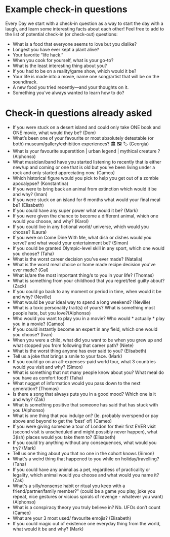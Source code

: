 # Example check-in questions

Every Day we start with a check-in question as a way to start the day with a laugh, and learn some interesting facts about each other!
Feel free to add to the list of potential check-in (or check-out) questions:

- What is a food that everyone seems to love but you dislike?
- Longest you have ever kept a plant alive?
- Your favorite “life hack.”
- When you cook for yourself, what is your go-to?
- What is the least interesting thing about you?
- If you had to be on a reality/game show, which would it be?
- Your life is made into a movie, name one song/artist that will be on the soundtrack.
- A new food you tried recently—and your thoughts on it.
- Something you've always wanted to learn how to do?


# Check-in questions already asked

- If you were stuck on a desert island and could only take ONE book and ONE movie, what would they be? (Dom)
- What’s been one of your favourite or most absolutely detestable (or both) museum/gallery/exhibition experiences? 🏛️ 🖼️ 🏷️ (Georgia)
- What is your favourite superstition | urban legend | mythical creature ? (Alphonso)
- What musician/band have you started listening to recently that is either new/up and coming  or one that is old but you've been living under a rock and only started appreciating now. (Cameo)
- Which historical figure would you pick to help you get out of a zombie apocalypse? (Konstantina)
- If you were to bring back an animal from extinction which would it be and why? (Iman)
- If you were stuck on an island for 6 months what would your final meal be? (Elisabeth)
- If you could have any super power what would it be? (Mark)
- If you were given the chance to become a different animal, which one would you choose, and why? (Karol)
- If you could live in any fictional world/ universe, which would you choose? (Laura)
- If you were on Come Dine With Me, what dish or dishes would you serve? and what would your entertainment be? (Simon)
- If you could be granted Olympic-level skill in any sport, which one would you choose? (Taha)
- What is the worst career decision you’ve ever made? (Natalia)
- What is the worst meal choice or home made recipe decision you've ever made? (Gal)
- What is/are the most important thing/s to you in your life? (Thomas)
- What is something from your childhood that you regret/feel guilty about? (Zack)
- If you could go back to any moment or period in time, when would it be and why? (Neville)
- What would be your ideal way to spend a long weekend? (Neville)
- What is a toxic personality trait(s) of yours? What is something most people hate, but you love?(Alphonso) 
- Who would you want to play you in a movie? Who would * actually * play you in a movie? (Cameo)
- If you could instantly become an expert in any field, which one would you choose? (Ivan)
- When you were a child, what did you want to be when you grew up and what stopped you from following that career path? (Niete)
- What is the worst thing anyone has ever said to you? (Elisabeth)
- Tell us a joke that brings a smile to your face. (Mark)
- If you could go on an all-expenses-paid world tour, what 3 countries would you visit and why? (Simon)
- What is something that not many people know about you? What meal do you have as comfort food? (Taha)
- What nugget of information would you pass down to the next generation? (Thomas)
- Is there a song that always puts you in a good mood? Which one is it and why? (Zak)
- What is something positive that someone has said that has stuck with you (Alphonso)
- What is one thing that you indulge on? (Ie. probably overspend or pay above and beyond to get the ‘best’ of) (Cameo)
- If you were giving someone a tour of London for their first EVER visit (second visit is unscheduled and might possibly never happen), what 3(ish) places would you take them to? (Elisabeth)
- If you could try anything without any consequences, what would you try? (Mark)
- Tell us one thing about you that no one in the cohort knows (Simon)
- What's a weird thing that happened to you while on holiday/travelling? (Taha)
- If you could have any animal as a pet, regardless of practicality or legality, which animal would you choose and what would you name it? (Zak)
- What's a silly/nonsense habit or ritual you keep with a friend/partner/family member?" (could be a game you play, joke you repeat, nice gestures or vicious spirals of revenge - whatever you want) (Alphonso)
- What is a conspiracy theory you truly believe in? Nb. UFOs don’t count (Cameo)
- What are your 3 most used/ favourite emojis? (Elisabeth)
- If you could magic out of existence one everyday thing from the world, what would it be and why? (Mark)
